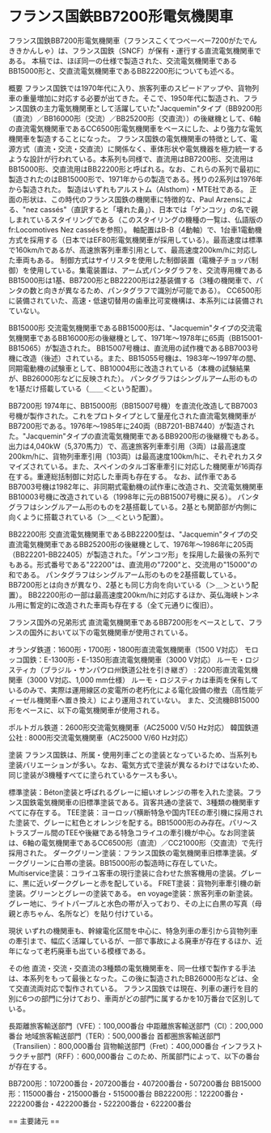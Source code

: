 # フランス国鉄BB7200形電気機関車

フランス国鉄BB7200形電気機関車（フランスこくてつべーべー7200がたでんききかんしゃ）は、フランス国鉄（SNCF）が保有・運行する直流電気機関車である。
本稿では、ほぼ同一の仕様で製造された、交流電気機関車であるBB15000形と、交直流電気機関車であるBB22200形についても述べる。

概要
フランス国鉄では1970年代に入り、旅客列車のスピードアップや、貨物列車の重量増加に対応する必要が出てきた。そこで、1950年代に製造され、フランス国鉄の主力電気機関車として活躍していた"Jacquemin"タイプ（BB9200形（直流）／BB16000形（交流）／BB25200形（交直流））の後継機として、6軸の直流電気機関車であるCC6500形電気機関車をベースにした、より強力な電気機関車を製造することになった。
フランス国鉄の電気機関車の特徴として、電源方式（直流・交流・交直流）に関係なく、車体形状や電気機器を極力統一するような設計が行われている。本系列も同様で、直流用はBB7200形、交流用はBB15000形、交直流用はBB22200形と呼ばれる。なお、これらの系列で最初に製造されたのはBB15000形で、1971年からの製造である。残りの2系列は1976年から製造された。
製造はいずれもアルストム（Alsthom）・MTE社である。
正面の形状は、この時代のフランス国鉄の機関車に特徴的な、Paul Arzensによる、"nez cassés"（直訳すると「壊れた鼻」）、日本では「ゲンコツ」の名で親しまれているスタイリングである（このスタイリングの機種の一覧は、仏語版のfr:Locomotives Nez cassésを参照）。
軸配置はB-B（4動軸）で、1台車1電動機方式を採用する（日本ではEF80形電気機関車が採用している）。最高速度は標準で160km/hであるが、高速旅客列車牽引用として、最高速度200km/hに対応した車両もある。
制御方式はサイリスタを使用した制御装置（電機子チョッパ制御）を使用している。集電装置は、アーム式パンタグラフを、交流専用機であるBB15000形は1基、BB7200形とBB22200形は2基装備する（3種の機関車で、パンタの数と向きが異なるため、パンタグラフで識別が可能である）。
CC6500形に装備されていた、高速・低速切替用の歯車比可変機構は、本系列には装備されていない。

BB15000形
交流電気機関車であるBB15000形は、"Jacquemin"タイプの交流電気機関車であるBB16000形の後継機として、1971年～1978年に65両（BB15001-BB15065）が製造された。
BB15007号機は、直流用の試作機であるBB7003号機に改造（後述）されている。また、BB15055号機は、1983年～1997年の間、同期電動機の試験車として、BB10004形に改造されている（本機の試験結果が、BB26000形などに反映された）。
パンタグラフはシングルアーム形のものを1基だけ搭載している（＿＿＜という配置）。

BB7200形
1974年に、BB15000形（BB15007号機）を直流化改造してBB7003号機が製作された。これをプロトタイプとして量産化された直流電気機関車がBB7200形である。1976年～1985年に240両（BB7201-BB7440）が製造された。"Jacquemin"タイプの直流電気機関車であるBB9200形の後継機でもある。
出力は4,040kW（5,370馬力）で、高速旅客列車牽引用（3両）は最高速度200km/hに、貨物列車牽引用（103両）は最高速度100km/hに、それぞれカスタマイズされている。また、スペインのタルゴ客車牽引に対応した機関車が16両存在する。重連総括制御に対応した車両も存在する。
なお、試作車であるBB7003号機は1982年に、非同期式電動機の試作車に改造され、交流電気機関車BB10003号機に改造されている（1998年に元のBB15007号機に戻る）。
パンタグラフはシングルアーム形のものを2基搭載している。2基とも関節部が内側に向くように搭載されている（＞＿＜という配置）。

BB22200形
交直流電気機関車であるBB22200型は、"Jacquemin"タイプの交直流電気機関車であるBB25200形の後継機として、1976年～1986年に205両（BB22201-BB22405）が製造された。「ゲンコツ形」を採用した最後の系列でもある。形式番号である"22200"は、直流用の"7200"と、交流用の"15000"の和である。
パンタグラフはシングルアーム形のものを2基搭載している。BB7200形とは向きが異なり、2基とも同じ方向を向いている（＞＿＞という配置）。
BB22200形の一部は最高速度200km/hに対応するほか、英仏海峡トンネル用に暫定的に改造された車両も存在する（全て元通りに復旧）。

フランス国外の兄弟形式
直流電気機関車であるBB7200形をベースとして、フランスの国外において以下の電気機関車が使用されている。

オランダ鉄道：1600形・1700形・1800形直流電気機関車（1500 V対応）
モロッコ国鉄：E-1300形・E-1350形直流電気機関車（3000 V対応）
ルーモ・ロジスティカ（ブラジル・サンパウロ州鉄道公社を引き継ぎ） : 2200形直流電気機関車（3000 V対応、1,000 mm仕様）
ルーモ・ロジスティカは車両を保有しているのみで、実際は運用線区の変電所の老朽化による電化設備の撤去（高性能ディーゼル機関車へ置き換え）により運用されていない。
また、交流機BB15000形をベースに、以下の電気機関車が使用される。

ポルトガル鉄道：2600形交流電気機関車（AC25000 V/50 Hz対応）
韓国鉄道公社 : 8000形交流電気機関車（AC25000 V/60 Hz対応）

塗装
フランス国鉄は、所属・使用列車ごとの塗装となっているため、当系列も塗装バリエーションが多い。なお、電気方式で塗装が異なるわけではないため、同じ塗装が3機種すべてに塗られているケースも多い。

標準塗装：Béton塗装と呼ばれるグレーに細いオレンジの帯を入れた塗装。フランス国鉄電気機関車の旧標準塗装である。貨客共通の塗装で、3種類の機関車すべてに存在する。
TEE塗装：ヨーロッパ横断特急や国内TEEの牽引機に採用された塗装で、グレーに紅色とオレンジを配する。BB15000形のみ存在。パリ～ストラスブール間のTEEや後継である特急コライユの牽引機が中心。なお同塗装は、6軸の電気機関車であるCC6500形（直流）／CC21000形（交直流）で先行採用された。
ダークグリーン塗装：フランス国鉄の電気機関車旧標準塗装。ダークグリーンに白帯の塗装。BB15000形の製造時に存在していた。
Multiservice塗装：コライユ客車の現行塗装に合わせた旅客機用の塗装。グレーに、黒に近いダークグレーと赤を配している。
FRET塗装：貨物列車牽引機の新塗装。グリーンとグレーの塗装である。
en voyage塗装：旅客列車の新塗装。グレー地に、ライトパープルと水色の帯が入っており、その上に白黒の写真（母親と赤ちゃん、名所など）を貼り付けている。

現状
いずれの機関車も、幹線電化区間を中心に、特急列車の牽引から貨物列車の牽引まで、幅広く活躍しているが、一部で事故による廃車が存在するほか、近年になって老朽廃車も出ている模様である。

その他
直流・交流・交直流の3種類の電気機関車を、同一仕様で製作する手法は、本系列をもって最後となった。この後に製造されたBB26000形などは、全て交直流両対応で製作されている。
フランス国鉄では現在、列車の運行を目的別に6つの部門に分けており、車両がどの部門に属するかを10万番台で区別している。

長距離旅客輸送部門（VFE）：100,000番台
中距離旅客輸送部門（CI）：200,000番台
地域旅客輸送部門（TER）：500,000番台
首都圏旅客輸送部門（Transilien）：800,000番台
貨物輸送部門（Fret）：400,000番台
インフラストラクチャ部門（RFF）：600,000番台
このため、所属部門によって、以下の番台が存在する。

BB7200形：107200番台・207200番台・407200番台・507200番台
BB15000形：115000番台・215000番台・515000番台
BB22200形：122200番台・222200番台・422200番台・522200番台・622200番台


== 主要諸元 ==